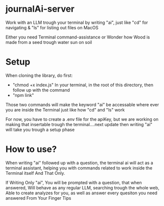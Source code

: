# journalAi-server

Work with an LLM trough your terminal by writing "ai", 
just like "cd" for navigating & "ls" for listing out files 
on MacOS

Either you need Terminal command-assistance
or 
Wonder how Wood is made from a seed trough water sun on soil



# Setup

When cloning the library, do first:
  - "chmod +x index.js"
In your terminal, in the root of this directory,
then follow up with the command
  - "npm link"
    
Those two commands will make the keyword "ai" be accessable where ever you are inside the Terminal just like how "cd" and "ls" work


For now, you have to create a .env file for the apiKey, but we are working on making that insertable trough the terminal....next update then writing "ai" will take you trough a setup phase



# How to use?

When writing "ai" followed up with a question, the terminal ai will act as a terminal assistant, helping you with commands related to work inside the Terminal itself And That Only.


If Writing Only "ai", You will be prompted with a question, that when answered, Will behave as any regular LLM, searching trough the whole web, Able to create analyzes for you, as well as answer every quesiton you need answered From Your Finger Tips
